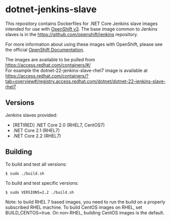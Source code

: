 # dotnet-jenkins-slave

This repository contains Dockerfiles for .NET Core Jenkins slave images intended for 
use with [OpenShift v3](https://github.com/openshift/origin). The base image common to Jenkins
slaves is in the https://github.com/openshift/jenkins repository.

For more information about using these images with OpenShift, please see the
official [OpenShift Documentation](https://docs.openshift.org/latest/using_images/other_images/jenkins.html).

The images are available to be pulled from https://access.redhat.com/containers/#/  
For example the dotnet-22-jenkins-slave-rhel7 image is available at 
https://access.redhat.com/containers/?tab=overview#/registry.access.redhat.com/dotnet/dotnet-22-jenkins-slave-rhel7

## Versions

Jenkins slaves provided:

- [RETIRED] .NET Core 2.0 (RHEL7, CentOS7)
- .NET Core 2.1 (RHEL7)
- .NET Core 2.2 (RHEL7)

## Building

To build and test all versions:

```
$ sudo ./build.sh
```

To build and test specific versions:

```
$ sudo VERSIONS=2.2 ./build.sh
```

Note: to build RHEL 7 based images, you need to run the build on a
properly subscribed RHEL machine. To build CentOS images on RHEL, set
BUILD_CENTOS=true. On non-RHEL, building CentOS images is the default.
